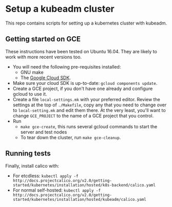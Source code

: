 # Setup a kubeadm cluster

This repo contains scripts for setting up a kubernetes cluster with kubeadm.

## Getting started on GCE

These instructions have been tested on Ubuntu 16.04.  They are likely to work with more recent versions too.

* You will need the following pre-requisites installed:
    * GNU make
    * The [Google Cloud SDK](https://cloud.google.com/sdk/downloads).
* Make sure your cloud SDK is up-to-date: `gcloud components update`.
* Create a GCE project, if you don't have one already and configure gcloud to use it.
* Create a file `local-settings.mk` with your preferred editor.  Review the settings at the top of `./Makefile`, copy any that you need to change over to `local-setting.mk` and edit them there.  At the very least, you'll want to change `GCE_PROJECT` to the name of a GCE project that you control.
* Run
    * `make gce-create`, this runs several gcloud commands to start the server and test nodes
    * To tear down the cluster, run `make gce-cleanup`.

## Running tests

Finally, install calico with:
- For etcdless:
    `kubectl apply -f http://docs.projectcalico.org/v2.0/getting-started/kubernetes/installation/hosted/k8s-backend/calico.yaml`
- For normal self-hosted:
    `kubectl apply -f http://docs.projectcalico.org/v2.0/getting-started/kubernetes/installation/hosted/kubeadm/calico.yaml`
